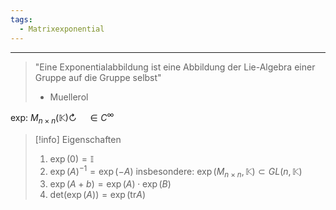 ```yaml
---
tags:
  - Matrixexponential
---
```

---
>"Eine Exponentialabbildung ist eine Abbildung der Lie-Algebra einer Gruppe auf die Gruppe selbst"
>- Muellerol

$\text{exp: }M_{n\times n}(\mathbb{K})\circlearrowright\quad\in C^\infty$

>[!info] Eigenschaften
>1. $\exp(0)=\mathbb{I}$
>2. $\exp(A)^{{-1}}=\exp(-A)$
>					insbesondere: $\exp(M_{n\times n},\mathbb{K})\subset GL(n,\mathbb{K})$
>3. $\exp(A+b)=\exp(A)\cdot\exp(B)$
>4. $\text{det}(\exp(A))=\exp(\text{tr}A)$
